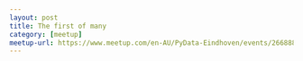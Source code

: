```yaml
---
layout: post
title: The first of many
category: [meetup]
meetup-url: https://www.meetup.com/en-AU/PyData-Eindhoven/events/266888102/
---
```

